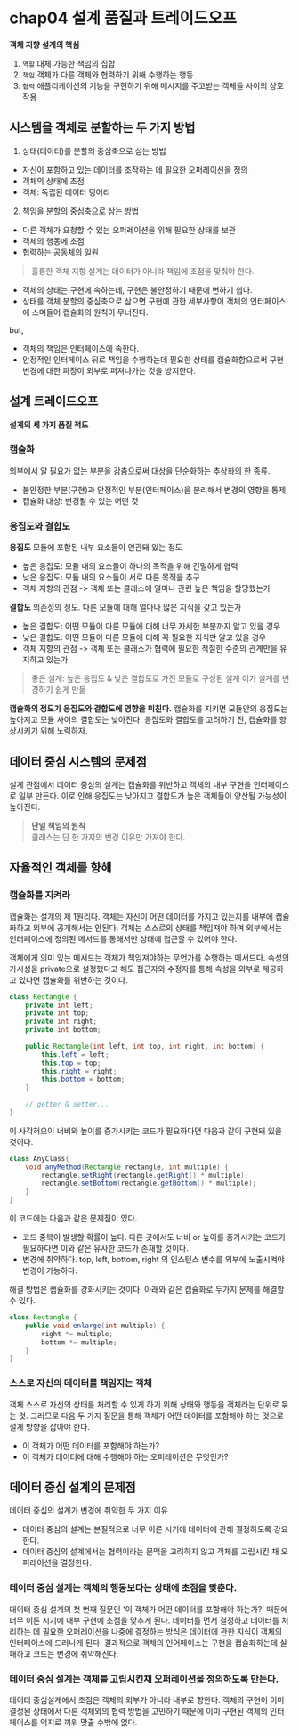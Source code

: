 # chap04 설계 품질과 트레이드오프

**객체 지향 설계의 핵심**
1. `역할` 대체 가능한 책임의 집합
2. `책임` 객체가 다른 객체와 협력하기 위해 수행하는 행동
3. `협력` 애플리케이션의 기능을 구현하기 위해 메시지를 주고받는 객체들 사이의 상호작용

## 시스템을 객체로 분할하는 두 가지 방법
1. 상태(데이터)를 분할의 중심축으로 삼는 방법
* 자신이 포함하고 있는 데이터를 조작하는 데 필요한 오퍼레이션을 정의
* 객체의 상태에 초점
* 객체: 독립된 데이터 덩어리
2. 책임을 분할의 중심축으로 삼는 방법
* 다른 객체가 요청할 수 있는 오퍼레이션을 위해 필요한 상태를 보관
* 객체의 행동에 초점
* 협력하는 공동체의 일원

> 훌륭한 객체 지향 설계는 데이터가 아니라 책임에 초점을 맞춰야 한다.  

* 객체의 상태는 구현에 속하는데, 구현은 불안정하기 때문에 변하기 쉽다. 
* 상태를 객체 분할의 중심축으로 삼으면 구현에 관한 세부사항이 객체의 인터페이스에 스며들어 캡슐화의 원칙이 무너진다.   

but,
* 객체의 책임은 인터페이스에 속한다.
* 안정적인 인터페이스 뒤로 책임을 수행하는데 필요한 상태를 캡슐화함으로써 구현 변경에 대한 파장이 외부로 퍼져나가는 것을 방지한다. 

## 설계 트레이드오프
**설계의 세 가지 품질 척도**
### 캡술화
외부에서 알 필요가 없는 부분을 감춤으로써 대상을 단순화하는 추상화의 한 종류.
* 불안정한 부분(구현)과 안정적인 부분(인터페이스)을 분리해서 변경의 영향을 통제
* 캡슐화 대상: 변경될 수 있는 어떤 것

### 응집도와 결합도
**응집도**
모듈에 포함된 내부 요소들이 연관돼 있는 정도
* 높은 응집도: 모듈 내의 요소들이 하나의 목적을 위해 긴밀하게 협력
* 낮은 응집도: 모듈 내의 요소들이 서로 다른 목적을 추구
* 객체 지향의 관점 -> 객체 또는 클래스에 얼마나 관련 높은 책임을 할당했는가

**결합도**
의존성의 정도. 다른 모듈에 대해 얼마나 많은 지식을 갖고 있는가 
* 높은 결합도: 어떤 모듈이 다른 모듈에 대해 너무 자세한 부분까지 알고 있을 경우
* 낮은 결합도: 어떤 모듈이 다른 모듈에 대해 꼭 필요한 지식만 알고 있을 경우
* 객체 지향의 관점 -> 객체 또는 클래스가 협력에 필요한 적절한 수준의 관계만을 유지하고 있는가

> 좋은 설계: 높은 응집도 & 낮은 결합도로 가진 모듈로 구성된 설계
> 이가 설계를 변경하기 쉽게 만듦

**캡슐화의 정도가 응집도와 결합도에 영향을 미친다.** 캡슐화를 지키면 모듈안의 응집도는 높아지고 모듈 사이의 결합도는 낮아진다.
응집도와 결합도를 고려하기 전, 캡슐화를 향상시키기 위해 노력하자.

## 데이터 중심 시스템의 문제점
설계 관점에서 데이터 중심의 설계는 캡슐화를 위반하고 객체의 내부 구현을 인터페이스로 일부 만든다. 이로 인해 응집도는 낮아지고 결합도가 높은 객체들이 양산될 가능성이 높아진다. 
> **단일 책임의 원칙**  
> 클래스는 단 한 가지의 변경 이유만 가져야 한다. 

## 자율적인 객체를 향해
### 캡슐화를 지켜라
캡슐화는 설걔의 제 1원리다. 객체는 자신이 어떤 데이터를 가지고 있는지를 내부에 캡슐화하고 외부에 공개해서는 안된다. 
객체는 스스로의 상태를 책임져야 하며 외부에서는 인터페이스에 정의된 메서드를 통해서만 상태에 접근할 수 있어야 한다.  

객체에게 의미 있는 메서드는 객체가 책임져야하는 무언가를 수행하는 메서드다. 속성의 가시성을 private으로 설정했다고 해도 접근자와 수정자를 통해 속성을 외부로 제공하고 있다면 캡슐화를 위반하는 것이다.
``` java
class Rectangle {
    private int left;
    private int top;
    private int right;
    private int bottom;
    
    public Rectangle(int left, int top, int right, int bottom) {
        this.left = left;
        this.top = top;
        this.right = right;
        this.bottom = bottom;
    }
    
    // getter & setter...
}
```
이 사각혀으이 너비와 높이를 증가시키는 코드가 필요하다면 다음과 같이 구현돼 있을 것이다.
``` java
class AnyClass{
    void anyMethod(Rectangle rectangle, int multiple) {
        rectangle.setRight(rectangle.getRight() * multiple);
        rectangle.setBottom(rectangle.getBottom() * multiple);
    }
}
```
이 코드에는 다음과 같은 문제점이 있다.
* 코드 중복이 발생할 확률이 높다. 다른 곳에서도 너비 or 높이를 증가시키는 코드가 필요하다면 이와 같은 유사한 코드가 존재할 것이다.
* 변경에 취약하다. top, left, bottom, right 의 인스턴스 변수를 외부에 노출시켜야 변경이 가능하다.  

해결 방법은 캡슐화를 강화시키는 것이다. 아래와 같은 캡슐화로 두가지 문제를 해결할 수 있다. 
``` java
class Rectangle {
    public void enlarge(int multiple) {
        right *= multiple;
        bottom *= multiple;
    }
}
```

### 스스로 자신의 데이터를 책임지는 객체
객체 스스로 자신의 상태를 처리할 수 있게 하기 위해 상태와 행동을 객체라는 단위로 묶는 것. 그러므로 다음 두 가지 질문을 통해 객체가 어떤 데이터를 포함해야 하는 것으로 설계 방향을 잡아야 한다.
* 이 객체가 어떤 데이터를 포함해야 하는가?
* 이 객체가 데이터에 대해 수행해야 하는 오퍼레이션은 무엇인가?

## 데이터 중심 설계의 문제점
데이터 중심의 설계가 변경에 취약한 두 가지 이유
* 데이터 중심의 설계는 본질적으로 너무 이른 시기에 데이터에 관해 결정하도록 강요한다.
* 데이터 중심의 설계에서는 협력이라는 문맥을 고려하지 않고 객체를 고립시킨 채 오퍼레이션을 결정한다.

### 데이터 중심 설계는 객체의 행동보다는 상태에 초점을 맞춘다.
대이터 중심 설계의 첫 번째 질문인 '이 객체가 어떤 데이터를 포함해야 하는가?' 때문에 너무 이른 시기에 내부 구현에 초점을 맞추게 된다. 
데이터를 먼저 결정하고 데이터를 처리하는 데 필요한 오퍼레이션을 나중에 결정하는 방식은 데이터에 관한 지식이 객체의 인터페이스에 드러나게 된다.
결과적으로 객체의 인어페이스는 구현을 캡슐화하는데 실패하고 코드는 변경에 취약해진다. 

### 데이터 중심 설계는 객체를 고립시킨채 오퍼레이션을 정의하도록 만든다.
데이터 중심설계에서 초점은 객체의 외부가 아니라 내부로 향한다. 객체의 구현이 이미 결정된 상태에서 다른 객체와의 협력 방법을 고민하기 때문에 이미 구현된 객체의 인터페이스를 억지로 끼워 맞출 수밖에 없다. 

